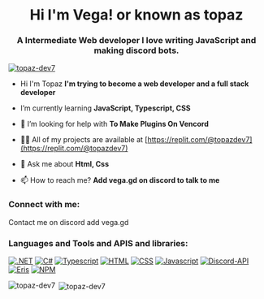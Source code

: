 <h1 align="center">Hi I'm Vega! or known as topaz</h1>
<h3 align="center">A Intermediate Web developer I love writing JavaScript and making discord bots.</h3>

<p align="left"> <a href="https://github.com/ryo-ma/github-profile-trophy"><img src="https://github-profile-trophy.vercel.app/?username=topaz-dev7" alt="topaz-dev7" /></a> </p>

- Hi I'm Topaz **I'm trying to become a web developer and a full stack developer**

- I’m currently learning **JavaScript, Typescript, CSS**

- 🤝 I’m looking for help with **To Make Plugins On Vencord**

- 👨‍💻 All of my projects are available at [https://replit.com/@topazdev7](https://replit.com/@topazdev7)

- 💬 Ask me about **Html, Css**

- 📫 How to reach me? **Add vega.gd on discord to talk to me**

<h3 align="left">Connect with me:</h3>
<p align="left">
  Contact me on discord add vega.gd
</p>

<h3 align="left">Languages and Tools and APIS and libraries:</h3>

[![.NET](https://img.shields.io/badge/.NET-blue?style=for-the-badge&logo=dotnet&color=5834d5)](https://dot.net)
[![C#](https://img.shields.io/badge/C%23-blue?style=for-the-badge&logo=csharp&color=5834d5)](https://learn.microsoft.com/en-us/dotnet/csharp/tour-of-csharp/)
[![Typescript](https://img.shields.io/badge/Typescript-blue?style=for-the-badge&logo=Typescript&color=ADD8E6)](https://www.typescriptlang.org/)
[![HTML](https://img.shields.io/badge/html-blue?style=for-the-badge&logo=html&color=FFA500)](https://www.w3schools.com/html/) 
[![CSS](https://img.shields.io/badge/css-blue?style=for-the-badge&logo=css&color=0000FF)](https://www.w3schools.com/css/default.asp) 
[![Javascript](https://img.shields.io/badge/javascript-blue?style=for-the-badge&logo=javascript&color=FFFF00)](https://www.w3schools.com/js/default.asp)
[![Discord-API](https://img.shields.io/badge/Discord-API-blue?style=for-the-badge&logo=Discord-API&color=0000FF)](https://github.com/discord/discord-api-docs) 
[![Eris](https://img.shields.io/badge/Eris-blue?style=for-the-badge&logo=Eris&color=90EE90)](https://github.com/abalabahaha/eris) 
[![NPM](https://img.shields.io/badge/NPM-blue?style=for-the-badge&logo=NPM&color&FF0000)]() 
<p><img align="left" src="https://github-readme-stats.vercel.app/api/top-langs?username=Vega-dev7&show_icons=true&locale=en&layout=compact" alt="topaz-dev7" /></p>

<p>&nbsp;<img align="center" src="https://github-readme-stats.vercel.app/api?username=topaz-dev7&show_icons=true&locale=en" alt="topaz-dev7" /></p>

